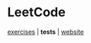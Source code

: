 # LeetCode

[exercises](../../../../../../main/scala/com/martinbrosenberg/exercises/leetcode) | **tests** | [website](https://leetcode.com/)
